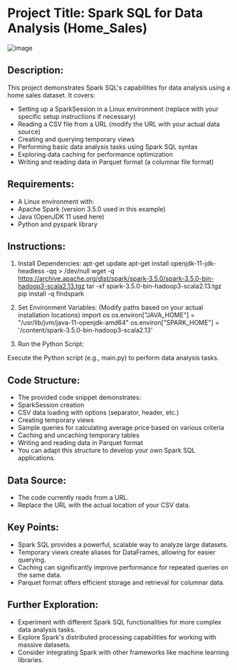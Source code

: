 # Project Title: Spark SQL for Data Analysis (Home_Sales)
![image](https://github.com/user-attachments/assets/14e2abac-7287-4306-9d91-8d06dfa0ac1c)

## Description:

This project demonstrates Spark SQL's capabilities for data analysis using a home sales dataset. It covers:

- Setting up a SparkSession in a Linux environment (replace with your specific setup instructions if necessary)
- Reading a CSV file from a URL (modify the URL with your actual data source)
- Creating and querying temporary views
- Performing basic data analysis tasks using Spark SQL syntax
- Exploring data caching for performance optimization
- Writing and reading data in Parquet format (a columnar file format)

## Requirements:

- A Linux environment with:
- Apache Spark (version 3.5.0 used in this example)
- Java (OpenJDK 11 used here)
- Python and pyspark library

## Instructions:

1. Install Dependencies:
apt-get update
apt-get install openjdk-11-jdk-headless -qq > /dev/null
wget -q https://archive.apache.org/dist/spark/spark-3.5.0/spark-3.5.0-bin-hadoop3-scala2.13.tgz
tar -xf spark-3.5.0-bin-hadoop3-scala2.13.tgz
pip install -q findspark

2. Set Environment Variables:
(Modify paths based on your actual installation locations)
     import os
os.environ["JAVA_HOME"] = "/usr/lib/jvm/java-11-openjdk-amd64"
os.environ["SPARK_HOME"] = '/content/spark-3.5.0-bin-hadoop3-scala2.13'

3. Run the Python Script:   

Execute the Python script (e.g., main.py) to perform data analysis tasks.

## Code Structure:

- The provided code snippet demonstrates:
- SparkSession creation
- CSV data loading with options (separator, header, etc.)
- Creating temporary views
- Sample queries for calculating average price based on various criteria
- Caching and uncaching temporary tables
- Writing and reading data in Parquet format
- You can adapt this structure to develop your own Spark SQL applications.

## Data Source:

- The code currently reads from a URL.
- Replace the URL with the actual location of your CSV data.

## Key Points:

- Spark SQL provides a powerful, scalable way to analyze large datasets.
- Temporary views create aliases for DataFrames, allowing for easier querying.
- Caching can significantly improve performance for repeated queries on the same data.
- Parquet format offers efficient storage and retrieval for columnar data.

## Further Exploration:

- Experiment with different Spark SQL functionalities for more complex data analysis tasks.
- Explore Spark's distributed processing capabilities for working with massive datasets.
- Consider integrating Spark with other frameworks like machine learning libraries.



